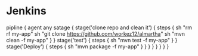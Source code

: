# Jenkins
pipline  {
     agent any
     satage {
         stage('clone repo and clean it') {
             steps {
                 sh "rm rf my-app"
                 sh "git clone https://github.com/workez12/almartha"
                 sh "mvn clean -f my-app"
             }
         }
         stage('test') {
             steps {
                 sh "mvn test -f my-app"
             }
         }
         stage('Deploy') {
             steps {
                 sh "mvn package -f my-app"
             }
         }
             }
         }
             }
         }
     }
}
